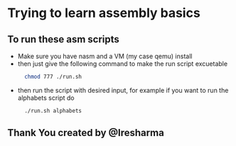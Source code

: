 # Trying to learn assembly basics

## To run these asm scripts

- Make sure you have nasm and a VM (my case qemu) install
- then just give the following command to make the run script excuetable
  ```bash
    chmod 777 ./run.sh
  ```
- then run the script with desired input, for example if you want to run the alphabets script do
  ```bash
    ./run.sh alphabets
  ```


## Thank You created by @Iresharma